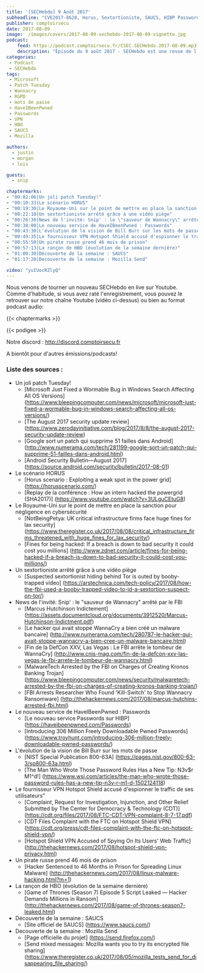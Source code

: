 ```yaml
---
title: '[SECHebdo] 9 Août 2017'
subheadline: "CVE2017-8620, Horus, Sextortioniste, SAUCS, HIBP Passwords, VPN Hotspot, MalwareTech, Script Game of Thrones, Firefox Send, etc."
publisher: comptoirsecu
date: 2017-08-09
image:  /images/covers/2017-08-09-sechebdo-2017-08-09-vignette.jpg
podcast:
    feed: https://podcast.comptoirsecu.fr/CSEC.SECHebdo.2017-08-09.mp3
    description: "Épisode du 9 août 2017 - SECHebdo est une revue de l'actualité cybersécurité réalisé en live sur Youtube, généralement le mardi soir."
categories:
 - Podcast
 - SECHebdo
tags:
 - Microsoft
 - Patch Tuesday
 - Wannacry
 - RGPD
 - mots de passe
 - HaveIBeenPwned
 - Passwords
 - VPN
 - HBO
 - SAUCS
 - Mozilla

authors:
  - justin
  - morgan
  - lois

guests:
  - snip

chaptermarks:
- "00:02:06|Un joli patch Tuesday!"
- "00:10:33|Le scénario HORUS"
- "00:19:30|Le Royaume-Uni sur le point de mettre en place la sanction pour négligence en cybersécurité"
- "00:22:10|Un sextortioniste arrêté grâce à une vidéo piège"
- "00:26:30|News de l'invité: Snip' : le \"sauveur de Wannacry\" arrêté par le FBI"
- "00:38:00|Le nouveau service de HaveIBeenPwned : Passwords"
- "00:43:30|L'évolution de la vision de Bill Burr sur les mots de passe"
- "00:49:35|Le fournisseur VPN Hotspot Shield accusé d'espionner le traffic de ses utilisateurs"
- "00:55:50|Un pirate russe prend 46 mois de prison"
- "00:57:13|La rançon de HBO (évolution de la semaine dernière)"
- "01:00:30|Découverte de la semaine : SAUCS"
- "01:17:20|Decouverte de la semaine : Mozilla Send"

video: "yuIUocRZlyQ"
---
```


Nous venons de tourner un nouveau SECHebdo en live sur Youtube. Comme d'habitude, si vous avez raté l'enregistrement, vous pouvez le retrouver sur notre chaîne Youtube (vidéo ci-dessus) ou bien au format podcast audio:

{{< chaptermarks >}}

{{< podigee >}}

Notre discord : <http://discord.comptoirsecu.fr>

A bientôt pour d'autres émissions/podcasts!

### Liste des sources :

  * Un joli patch Tuesday!
      * [Microsoft Just Fixed a Wormable Bug in Windows Search Affecting All OS Versions] (https://www.bleepingcomputer.com/news/microsoft/microsoft-just-fixed-a-wormable-bug-in-windows-search-affecting-all-os-versions/)
      * [The August 2017 security update review] (https://www.zerodayinitiative.com/blog/2017/8/8/the-august-2017-security-update-review)
      * [Google sort un patch qui supprime 51 failles dans Android] (http://www.numerama.com/tech/281199-google-sort-un-patch-qui-supprime-51-failles-dans-android.html)
      * [Android Security Bulletin—August 2017] (https://source.android.com/security/bulletin/2017-08-01)
  * Le scénario HORUS
      * [Horus scenario : Exploiting a weak spot in the power grid] (https://horusscenario.com/)
      * [Replay de la conférence : How an intern hacked the powergrid (SHA2017)] (https://www.youtube.com/watch?v=3ULguCEtuG8)
  * Le Royaume-Uni sur le point de mettre en place la sanction pour négligence en cybersécurité
      * [NotBeingPetya: UK critical infrastructure firms face huge fines for lax security] (https://www.theregister.co.uk/2017/08/08/critical_infrastructure_firms_threatened_with_huge_fines_for_lax_security/)
      * [Fines for being hacked: If a breach is down to bad security it could cost you millions] (http://www.zdnet.com/article/fines-for-being-hacked-if-a-breach-is-down-to-bad-security-it-could-cost-you-millions/)
  * Un sextortioniste arrêté grâce à une vidéo piège
      * [Suspected sextortionist hiding behind Tor is outed by booby-trapped video] (https://arstechnica.com/tech-policy/2017/08/how-the-fbi-used-a-booby-trapped-video-to-id-a-sextortion-suspect-on-tor/)
  * News de l'invité: Snip' : le "sauveur de Wannacry" arrêté par le FBI
      * [Marcus Hutchinson Indictement] (https://assets.documentcloud.org/documents/3912520/Marcus-Hutchinson-Indictment.pdf)
      * [Le hacker qui avait stoppé WannaCry a bien créé un malware bancaire] (http://www.numerama.com/tech/280787-le-hacker-qui-avait-stoppe-wannacry-a-bien-cree-un-malware-bancaire.html)
      * [Fin de la DefCon XXV, Las Vegas : Le FBI arrête le tombeur de WannaCry] (http://www.cnis-mag.com/fin-de-la-defcon-xxv-las-vegas-le-fbi-arrete-le-tombeur-de-wannacry.html)
      * [MalwareTech Arrested by the FBI on Charges of Creating Kronos Banking Trojan] (https://www.bleepingcomputer.com/news/security/malwaretech-arrested-by-the-fbi-on-charges-of-creating-kronos-banking-trojan/)
      * [FBI Arrests Researcher Who Found 'Kill-Switch' to Stop Wannacry Ransomware] (http://thehackernews.com/2017/08/marcus-hutchins-arrested-fbi.html)
  * Le nouveau service de HaveIBeenPwned : Passwords
      * [Le nouveau service Passwords sur HIBP] (https://haveibeenpwned.com/Passwords)
      * [Introducing 306 Million Freely Downloadable Pwned Passwords] (https://www.troyhunt.com/introducing-306-million-freely-downloadable-pwned-passwords/)
  * L'évolution de la vision de Bill Burr sur les mots de passe
      * [NIST Special Publication 800-63A] (https://pages.nist.gov/800-63-3/sp800-63a.html)
      * [The Man Who Wrote Those Password Rules Has a New Tip: N3v$r M1^d!] (https://www.wsj.com/articles/the-man-who-wrote-those-password-rules-has-a-new-tip-n3v-r-m1-d-1502124118)
  * Le fournisseur VPN Hotspot Shield accusé d'espionner le traffic de ses utilisateurs"
      * [Complaint, Request for Investigation, Injunction, and Other Relief Submitted by The Center for Democracy & Technology (CDT)] (https://cdt.org/files/2017/08/FTC-CDT-VPN-complaint-8-7-17.pdf)
      * [CDT Files Complaint with the FTC on Hotspot Shield VPN] (https://cdt.org/press/cdt-files-complaint-with-the-ftc-on-hotspot-shield-vpn/)
      * [Hotspot Shield VPN Accused of Spying On Its Users' Web Traffic] (http://thehackernews.com/2017/08/hotspot-shield-vpn-privacy.html)
  * Un pirate russe prend 46 mois de prison
      * [Hacker Sentenced to 46 Months in Prison for Spreading Linux Malware] (http://thehackernews.com/2017/08/linux-malware-hacking.html?m=1)
  * La rançon de HBO (évolution de la semaine dernière)
      * [Game of Thrones (Season 7) Episode 5 Script Leaked — Hacker Demands Millions in Ransom] (http://thehackernews.com/2017/08/game-of-thrones-season7-leaked.html)
  * Découverte de la semaine : SAUCS
      * [Site officiel de SAUCS] (https://www.saucs.com/)
  * Decouverte de la semaine : Mozilla Send
      * [Page officielle du projet] (https://send.firefox.com/)
      * [Send mixed messages: Mozilla wants you to try its encrypted file sharing] (https://www.theregister.co.uk/2017/08/05/mozilla_tests_send_for_disappearing_file_sharing/)
